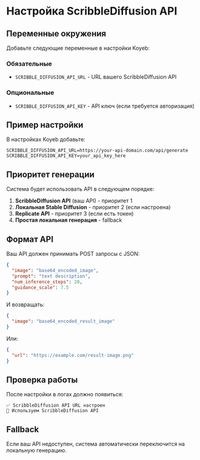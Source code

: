 # Настройка ScribbleDiffusion API

## Переменные окружения

Добавьте следующие переменные в настройки Koyeb:

### Обязательные
- `SCRIBBLE_DIFFUSION_API_URL` - URL вашего ScribbleDiffusion API

### Опциональные
- `SCRIBBLE_DIFFUSION_API_KEY` - API ключ (если требуется авторизация)

## Пример настройки

В настройках Koyeb добавьте:

```
SCRIBBLE_DIFFUSION_API_URL=https://your-api-domain.com/api/generate
SCRIBBLE_DIFFUSION_API_KEY=your_api_key_here
```

## Приоритет генерации

Система будет использовать API в следующем порядке:

1. **ScribbleDiffusion API** (ваш API) - приоритет 1
2. **Локальная Stable Diffusion** - приоритет 2 (если настроена)
3. **Replicate API** - приоритет 3 (если есть токен)
4. **Простая локальная генерация** - fallback

## Формат API

Ваш API должен принимать POST запросы с JSON:

```json
{
  "image": "base64_encoded_image",
  "prompt": "text description",
  "num_inference_steps": 20,
  "guidance_scale": 7.5
}
```

И возвращать:

```json
{
  "image": "base64_encoded_result_image"
}
```

Или:

```json
{
  "url": "https://example.com/result-image.png"
}
```

## Проверка работы

После настройки в логах должно появиться:

```
✅ ScribbleDiffusion API URL настроен
🚀 Используем ScribbleDiffusion API
```

## Fallback

Если ваш API недоступен, система автоматически переключится на локальную генерацию.
